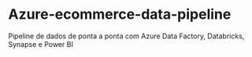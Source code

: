 # Azure-ecommerce-data-pipeline
Pipeline de dados de ponta a ponta com Azure Data Factory, Databricks, Synapse e Power BI
